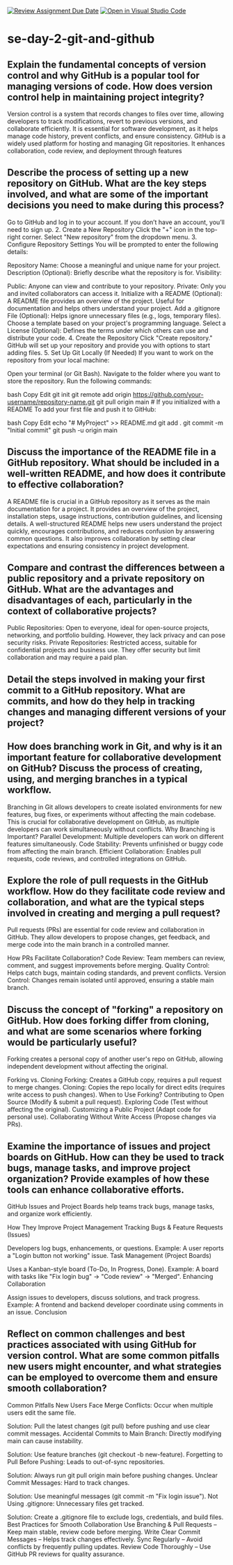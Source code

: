 [![Review Assignment Due Date](https://classroom.github.com/assets/deadline-readme-button-22041afd0340ce965d47ae6ef1cefeee28c7c493a6346c4f15d667ab976d596c.svg)](https://classroom.github.com/a/8wgCKhpZ)
[![Open in Visual Studio Code](https://classroom.github.com/assets/open-in-vscode-2e0aaae1b6195c2367325f4f02e2d04e9abb55f0b24a779b69b11b9e10269abc.svg)](https://classroom.github.com/online_ide?assignment_repo_id=18422887&assignment_repo_type=AssignmentRepo)
# se-day-2-git-and-github
## Explain the fundamental concepts of version control and why GitHub is a popular tool for managing versions of code. How does version control help in maintaining project integrity?
Version control is a system that records changes to files over time, allowing developers to track modifications, revert to previous versions, and collaborate efficiently. It is essential for software development, as it helps manage code history, prevent conflicts, and ensure consistency.
GitHub is a widely used platform for hosting and managing Git repositories. It enhances collaboration, code review, and deployment through features
## Describe the process of setting up a new repository on GitHub. What are the key steps involved, and what are some of the important decisions you need to make during this process?
Go to GitHub and log in to your account.
If you don’t have an account, you’ll need to sign up.
2. Create a New Repository
Click the "+" icon in the top-right corner.
Select "New repository" from the dropdown menu.
3. Configure Repository Settings
You will be prompted to enter the following details:

Repository Name: Choose a meaningful and unique name for your project.
 Description (Optional): Briefly describe what the repository is for.
 Visibility:

Public: Anyone can view and contribute to your repository.
Private: Only you and invited collaborators can access it.
 Initialize with a README (Optional):
A README file provides an overview of the project.
Useful for documentation and helps others understand your project.
 Add a .gitignore File (Optional):
Helps ignore unnecessary files (e.g., logs, temporary files).
Choose a template based on your project's programming language.
 Select a License (Optional):
Defines the terms under which others can use and distribute your code.
4. Create the Repository
Click "Create repository."
GitHub will set up your repository and provide you with options to start adding files.
5. Set Up Git Locally (If Needed)
If you want to work on the repository from your local machine:

 Open your terminal (or Git Bash).
 Navigate to the folder where you want to store the repository.
 Run the following commands:

bash
Copy
Edit
git init
git remote add origin https://github.com/your-username/repository-name.git
git pull origin main  # If you initialized with a README
 To add your first file and push it to GitHub:

bash
Copy
Edit
echo "# MyProject" >> README.md
git add .
git commit -m "Initial commit"
git push -u origin main
## Discuss the importance of the README file in a GitHub repository. What should be included in a well-written README, and how does it contribute to effective collaboration?
A README file is crucial in a GitHub repository as it serves as the main documentation for a project. It provides an overview of the project, installation steps, usage instructions, contribution guidelines, and licensing details. A well-structured README helps new users understand the project quickly, encourages contributions, and reduces confusion by answering common questions. It also improves collaboration by setting clear expectations and ensuring consistency in project development.

## Compare and contrast the differences between a public repository and a private repository on GitHub. What are the advantages and disadvantages of each, particularly in the context of collaborative projects?
Public Repositories: Open to everyone, ideal for open-source projects, networking, and portfolio building. However, they lack privacy and can pose security risks.
Private Repositories: Restricted access, suitable for confidential projects and business use. They offer security but limit collaboration and may require a paid plan.
## Detail the steps involved in making your first commit to a GitHub repository. What are commits, and how do they help in tracking changes and managing different versions of your project?

## How does branching work in Git, and why is it an important feature for collaborative development on GitHub? Discuss the process of creating, using, and merging branches in a typical workflow.
Branching in Git allows developers to create isolated environments for new features, bug fixes, or experiments without affecting the main codebase. This is crucial for collaborative development on GitHub, as multiple developers can work simultaneously without conflicts.
Why Branching is Important?
Parallel Development: Multiple developers can work on different features simultaneously.
Code Stability: Prevents unfinished or buggy code from affecting the main branch.
Efficient Collaboration: Enables pull requests, code reviews, and controlled integrations on GitHub.

## Explore the role of pull requests in the GitHub workflow. How do they facilitate code review and collaboration, and what are the typical steps involved in creating and merging a pull request?
Pull requests (PRs) are essential for code review and collaboration in GitHub. They allow developers to propose changes, get feedback, and merge code into the main branch in a controlled manner.

How PRs Facilitate Collaboration?
Code Review: Team members can review, comment, and suggest improvements before merging.
Quality Control: Helps catch bugs, maintain coding standards, and prevent conflicts.
Version Control: Changes remain isolated until approved, ensuring a stable main branch.
## Discuss the concept of "forking" a repository on GitHub. How does forking differ from cloning, and what are some scenarios where forking would be particularly useful?
Forking creates a personal copy of another user's repo on GitHub, allowing independent development without affecting the original.

Forking vs. Cloning
Forking: Creates a GitHub copy, requires a pull request to merge changes.
Cloning: Copies the repo locally for direct edits (requires write access to push changes).
When to Use Forking?
Contributing to Open Source (Modify & submit a pull request).
Exploring Code (Test without affecting the original).
Customizing a Public Project (Adapt code for personal use).
Collaborating Without Write Access (Propose changes via PRs).
## Examine the importance of issues and project boards on GitHub. How can they be used to track bugs, manage tasks, and improve project organization? Provide examples of how these tools can enhance collaborative efforts.
GitHub Issues and Project Boards help teams track bugs, manage tasks, and organize work efficiently.

How They Improve Project Management
Tracking Bugs & Feature Requests (Issues)

Developers log bugs, enhancements, or questions.
Example: A user reports a "Login button not working" issue.
Task Management (Project Boards)

Uses a Kanban-style board (To-Do, In Progress, Done).
Example: A board with tasks like "Fix login bug" → "Code review" → "Merged".
Enhancing Collaboration

Assign issues to developers, discuss solutions, and track progress.
Example: A frontend and backend developer coordinate using comments in an issue.
Conclusion
## Reflect on common challenges and best practices associated with using GitHub for version control. What are some common pitfalls new users might encounter, and what strategies can be employed to overcome them and ensure smooth collaboration?
Common Pitfalls New Users Face
Merge Conflicts: Occur when multiple users edit the same file.

 Solution: Pull the latest changes (git pull) before pushing and use clear commit messages.
Accidental Commits to Main Branch: Directly modifying main can cause instability.

 Solution: Use feature branches (git checkout -b new-feature).
Forgetting to Pull Before Pushing: Leads to out-of-sync repositories.

 Solution: Always run git pull origin main before pushing changes.
Unclear Commit Messages: Hard to track changes.

 Solution: Use meaningful messages (git commit -m "Fix login issue").
Not Using .gitignore: Unnecessary files get tracked.

 Solution: Create a .gitignore file to exclude logs, credentials, and build files.
Best Practices for Smooth Collaboration
 Use Branching & Pull Requests – Keep main stable, review code before merging.
 Write Clear Commit Messages – Helps track changes effectively.
 Sync Regularly – Avoid conflicts by frequently pulling updates.
 Review Code Thoroughly – Use GitHub PR reviews for quality assurance.
